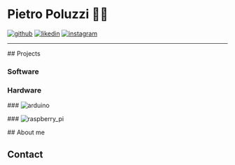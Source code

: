 # Pietro Poluzzi 🧑‍💻

[![github](https://img.shields.io/badge/GitHub-000000?style=for-the-badge&logo=GitHub&logoColor=white)](https://www.linkedin.com/in/pietro-poluzzi/) [![likedin](https://img.shields.io/badge/LinkedIn-0A66C2?style=for-the-badge&logo=LinkedIn&logoColor=white)](https://www.linkedin.com/in/pietro-poluzzi/) [![instagram](https://img.shields.io/badge/Instagram-E4405F?style=for-the-badge&logo=Instagram&logoColor=white)](https://www.instagram.com/pietropoluz/) 

<hr/>

## Projects

### Software



### Hardware

### ![arduino](https://img.shields.io/badge/Arduino-00979D?style=for-the-badge&logo=Arduino&logoColor=white)



### ![raspberry_pi](https://img.shields.io/badge/Raspberry_Pi-A22846?style=for-the-badge&logo=RaspberryPi&logoColor=white)

## About me



## Contact





<!--
**PitPietro/PitPietro** is a ✨ _special_ ✨ repository because its `README.md` (this file) appears on your GitHub profile.

Here are some ideas to get you started:

- 🔭 I’m currently working on ...
- 🌱 I’m currently learning ...
- 👯 I’m looking to collaborate on ...
- 🤔 I’m looking for help with ...
- 💬 Ask me about ...
- 📫 How to reach me: ...
- 😄 Pronouns: ...
- ⚡ Fun fact: ...
-->



